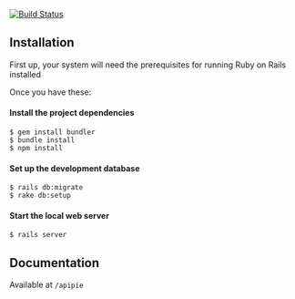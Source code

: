 [![Build Status](https://travis-ci.org/marcosjr182/zssn-api.svg?branch=master)](https://travis-ci.org/marcosjr182/zssn-api)
## Installation

First up, your system will need the prerequisites for running Ruby on Rails installed

Once you have these:

#### Install the project dependencies
```
$ gem install bundler
$ bundle install
$ npm install
```

#### Set up the development database
```
$ rails db:migrate
$ rake db:setup
```

#### Start the local web server
```
$ rails server
```

## Documentation
Available at `/apipie`
